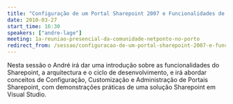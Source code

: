 ```yaml
---
title: "Configuração de um Portal Sharepoint 2007 e Funcionalidades de Apoio"
date: 2010-03-27
start_time: 16:30
speakers: ["andre-lage"]
meeting: 1a-reuniao-presencial-da-comunidade-netponto-no-porto
redirect_from: /sessao/configuracao-de-um-portal-sharepoint-2007-e-funcionalidades-de-apoio-2/
---
```


Nesta sessão o André irá dar uma introdução sobre as funcionalidades do Sharepoint, a arquitectura e o ciclo de desenvolvimento, e irá abordar conceitos de Configuração, Customização e Administração de Portais Sharepoint, com demonstrações práticas de uma solução Sharepoint em Visual Studio.
